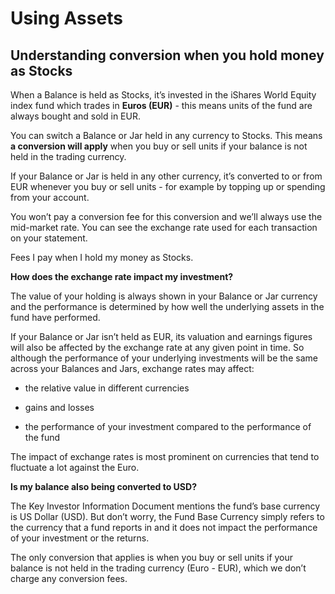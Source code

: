 # Using Assets  
## Understanding conversion when you hold money as Stocks  
When a Balance is held as Stocks, it’s invested in the iShares World Equity index fund which trades in **Euros (EUR)** \- this means units of the fund are always bought and sold in EUR.

You can switch a Balance or Jar held in any currency to Stocks. This means **a conversion will apply** when you buy or sell units if your balance is not held in the trading currency.

If your Balance or Jar is held in any other currency, it’s converted to or from EUR whenever you buy or sell units - for example by topping up or spending from your account. 

You won’t pay a conversion fee for this conversion and we’ll always use the mid-market rate. You can see the exchange rate used for each transaction on your statement.

Fees I pay when I hold my money as Stocks.

 **How does the exchange rate impact my investment?**

The value of your holding is always shown in your Balance or Jar currency and the performance is determined by how well the underlying assets in the fund have performed.

If your Balance or Jar isn’t held as EUR, its valuation and earnings figures will also be affected by the exchange rate at any given point in time. So although the performance of your underlying investments will be the same across your Balances and Jars, exchange rates may affect:

  * the relative value in different currencies 

  * gains and losses

  * the performance of your investment compared to the performance of the fund




The impact of exchange rates is most prominent on currencies that tend to fluctuate a lot against the Euro. 

**Is my balance also being converted to USD?**

The Key Investor Information Document mentions the fund’s base currency is US Dollar (USD). But don’t worry, the Fund Base Currency simply refers to the currency that a fund reports in and it does not impact the performance of your investment or the returns.

The only conversion that applies is when you buy or sell units if your balance is not held in the trading currency (Euro - EUR), which we don’t charge any conversion fees.